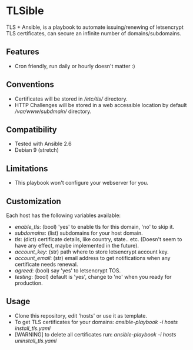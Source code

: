 # TLSible
TLS + Ansible, is a playbook to automate issuing/renewing of letsencrypt TLS certificates, can secure an infinite number of domains/subdomains.

## Features
* Cron friendly, run daily or hourly doesn't matter :)

## Conventions
* Certificates will be stored in */etc/tls/* directory.
* HTTP Challenges will be stored in a web accessible location by default */var/www/subdmain/* directory.

## Compatibility
* Tested with Ansible 2.6
* Debian 9 (stretch)

## Limitations
* This playbook won't configure your webserver for you.

## Customization
Each host has the following variables available:
* *enable_tls*: (bool) 'yes' to enable tls for this domain, 'no' to skip it.
* *subdomains*: (list) subdomains for your host domain.
* *tls*: (dict) certificate details, like country, state.. etc. (Doesn't seem to have any effect, maybe implemented in the future).
* *account_key*: (str) path where to store letsencrypt account key.
* *account\_email*: (str) email address to get notifications when any certificate needs renewal.
* *agreed*: (bool) say 'yes' to letsencrypt TOS.
* *testing*: (bool) default is 'yes', change to 'no' when you ready for production.

## Usage
* Clone this repository, edit 'hosts' or use it as template.
* To get TLS certificates for your domains: *ansible-playbook -i hosts install\_tls.yaml*
* [WARNING] to delete all certificates run: *ansible-playbook -i hosts uninstall\_tls.yaml*

